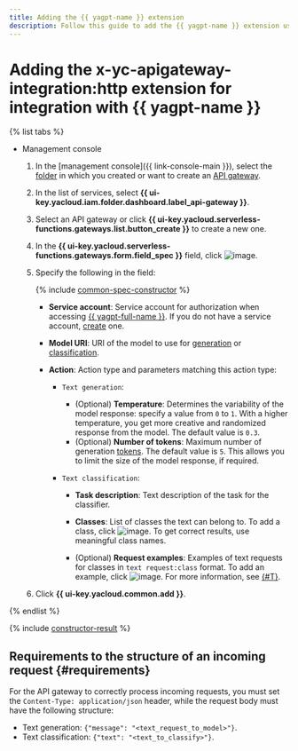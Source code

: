 ```yaml
---
title: Adding the {{ yagpt-name }} extension
description: Follow this guide to add the {{ yagpt-name }} extension using the specification constructor.
---
```


# Adding the x-yc-apigateway-integration:http extension for integration with {{ yagpt-name }}

{% list tabs %}

- Management console

   1. In the [management console]({{ link-console-main }}), select the [folder](../../../resource-manager/concepts/resources-hierarchy.md#folder) in which you created or want to create an [API gateway](../../concepts/index.md).
   1. In the list of services, select **{{ ui-key.yacloud.iam.folder.dashboard.label_api-gateway }}**.
   1. Select an API gateway or click **{{ ui-key.yacloud.serverless-functions.gateways.list.button_create }}** to create a new one.
   1. In the **{{ ui-key.yacloud.serverless-functions.gateways.form.field_spec }}** field, click ![image](../../../_assets/api-gateway/spec-constructor/cloud-yagpt.svg).
   1. Specify the following in the field:

      {% include [common-spec-constructor](../../../_includes/api-gateway/common-spec-constructor.md) %}

      * **Service account**: Service account for authorization when accessing [{{ yagpt-full-name }}](../../../foundation-models/concepts/yandexgpt/index.md). If you do not have a service account, [create](../../../iam/operations/sa/create.md) one.
      * **Model URI**: URI of the model to use for [generation](../../../foundation-models/concepts/yandexgpt/models.md#yandexgpt-generation) or [classification](../../../foundation-models/concepts/classifier/models.md).
      * **Action**: Action type and parameters matching this action type:

         * `Text generation`:

            * (Optional) **Temperature**: Determines the variability of the model response: specify a value from `0` to `1`. With a higher temperature, you get more creative and randomized response from the model. The default value is `0.3`.
            * (Optional) **Number of tokens**: Maximum number of generation [tokens](../../../foundation-models/concepts/yandexgpt/tokens.md). The default value is `5`. This allows you to limit the size of the model response, if required.

         * `Text classification`:

            * **Task description**: Text description of the task for the classifier.
            * **Classes**: List of classes the text can belong to. To add a class, click ![image](../../../_assets/console-icons/plus.svg).
               To get correct results, use meaningful class names.

            * (Optional) **Request examples**: Examples of text requests for classes in `text request:class` format. To add an example, click ![image](../../../_assets/console-icons/plus.svg). For more information, see [{#T}](../../../foundation-models/concepts/classifier/index.md#few-shot).

   1. Click **{{ ui-key.yacloud.common.add }}**.

{% endlist %}

{% include [constructor-result](../../../_includes/api-gateway/constructor-result.md) %}


## Requirements to the structure of an incoming request {#requirements}

For the API gateway to correctly process incoming requests, you must set the `Content-Type: application/json` header, while the request body must have the following structure:

* Text generation: `{"message": "<text_request_to_model>"}`.
* Text classification: `{"text": "<text_to_classify>"}`.